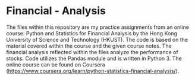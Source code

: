 # Financial - Analysis

The files within this repository are my practice assignments from an online course: Python and Statistics for Financial Analysis by the Hong Kong University of Science and Technology (HKUST). The code is based on the material covered within the course and the given course notes. The financial analysis reflected within the files analyze the performance of stocks. Code utilizes the Pandas module and is written in Python 3. 
The online course can be found on Coursera (https://www.coursera.org/learn/python-statistics-financial-analysis/). 
